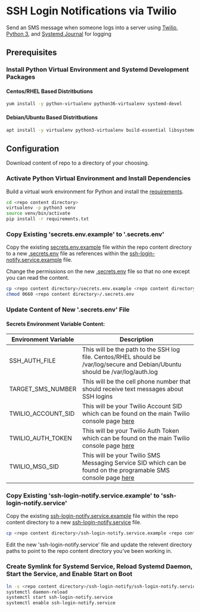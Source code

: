 # SSH Login Notifications via Twilio

Send an SMS message when someone logs into a server using [Twilio](https://www.twilio.com), [Python 3](https://www.python.org/), and [Systemd Journal](https://wiki.archlinux.org/index.php/Systemd/Journal) for logging

## Prerequisites

### Install Python Virtual Environment and Systemd Development Packages

#### Centos/RHEL Based Distritbutions

```bash
yum install -y python-virtualenv python36-virtualenv systemd-devel
```

#### Debian/Ubuntu Based Distritbutions

```bash
apt install -y virtualenv python3-virtualenv build-essential libsystemd-journal-dev libsystemd-daemon-dev libsystemd-dev
```

## Configuration

Download content of repo to a directory of your choosing.

### Activate Python Virtual Environment and Install Dependencies

Build a virtual work environment for Python and install the [requirements](requirements.txt).

```bash
cd <repo content directory>
virtualenv -p python3 venv
source venv/bin/activate
pip install -r requirements.txt
```

### Copy Existing 'secrets.env.example' to '.secrets.env'

Copy the existing [secrets.env.example](secrets.env.example) file within the repo content directory to a new [.secrets.env](secrets.env.example) file as references within the [ssh-login-notify.service.example](ssh-login-notify.service.example) file.

Change the permissions on the new [.secrets.env](secrets.env.example) file so that no one except you can read the content.

```bash
cp <repo content directory>/secrets.env.example <repo content directory>/.secrets.env
chmod 0660 <repo content directory>/.secrets.env
```

### Update Content of New '.secrets.env' File

#### Secrets Environment Variable Content:

| Environment Variable | Description                                                                                                                                                   |
| -------------------- | ------------------------------------------------------------------------------------------------------------------------------------------------------------- |
| SSH_AUTH_FILE        | This will be the path to the SSH log file. Centos/RHEL should be /var/log/secure and Debian/Ubuntu should be /var/log/auth.log                                |
| TARGET_SMS_NUMBER    | This will be the cell phone number that should receive text messages about SSH logins                                                                         |
| TWILIO_ACCOUNT_SID   | This will be your Twilio Account SID which can be found on the main Twilio console page [here](https://www.twilio.com/console)                                |
| TWILIO_AUTH_TOKEN    | This will be your Twilio Auth Token which can be found on the main Twilio console page [here](https://www.twilio.com/console)                                 |
| TWILIO_MSG_SID       | This will be your Twilio SMS Messaging Service SID which can be found on the programable SMS console page [here](https://www.twilio.com/console/sms/services) |

### Copy Existing 'ssh-login-notify.service.example' to 'ssh-login-notify.service'

Copy the existing [ssh-login-notify.service.example](ssh-login-notify.service.example) file within the repo content directory to a new [ssh-login-notify.service](ssh-login-notify.service.example) file.

```bash
cp <repo content directory>/ssh-login-notify.service.example <repo content directory>/ssh-login-notify.service
```

Edit the new 'ssh-login-notify.service' file and update the relevent directory paths to point to the repo content directory you've been working in.

### Create Symlink for Systemd Service, Reload Systemd Daemon, Start the Service, and Enable Start on Boot

```bash
ln -s <repo content directory>/ssh-login-notify/ssh-login-notify.service /etc/systemd/system/multi-user.target.wants/ssh-login-notify.service
systemctl daemon-reload
systemctl start ssh-login-notify.service
systemctl enable ssh-login-notify.service
```
